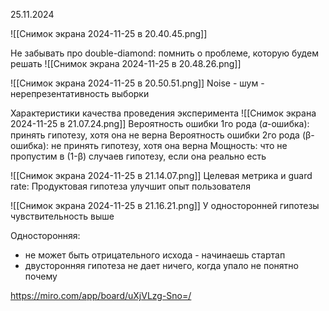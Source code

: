 25.11.2024

![[Снимок экрана 2024-11-25 в 20.40.45.png]]

Не забывать про double-diamond: помнить о проблеме, которую будем решать
![[Снимок экрана 2024-11-25 в 20.48.26.png]]

![[Снимок экрана 2024-11-25 в 20.50.51.png]]
Noise - шум - нерепрезентативность выборки

Характеристики качества проведения эксперимента
![[Снимок экрана 2024-11-25 в 21.07.24.png]]
Вероятность ошибки 1го рода (𝛼-ошибка): принять гипотезу, хотя она не верна
Вероятность ошибки 2го рода (β-ошибка): не принять гипотезу, хотя она верна
Мощность: что не пропустим в (1-β) случаев гипотезу, если она реально есть

![[Снимок экрана 2024-11-25 в 21.14.07.png]]
Целевая метрика и guard rate:
Продуктовая гипотеза улучшит опыт пользователя

![[Снимок экрана 2024-11-25 в 21.16.21.png]]
У односторонней гипотезы чувствительность выше

Односторонняя:
- не может быть отрицательного исхода - начинаешь стартап
- двусторонняя гипотеза не дает ничего, когда упало не понятно почему

https://miro.com/app/board/uXjVLzg-Sno=/